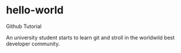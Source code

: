 # hello-world
Github Tutorial 

An university student starts to learn git and stroll in the worldwild best developer community.

